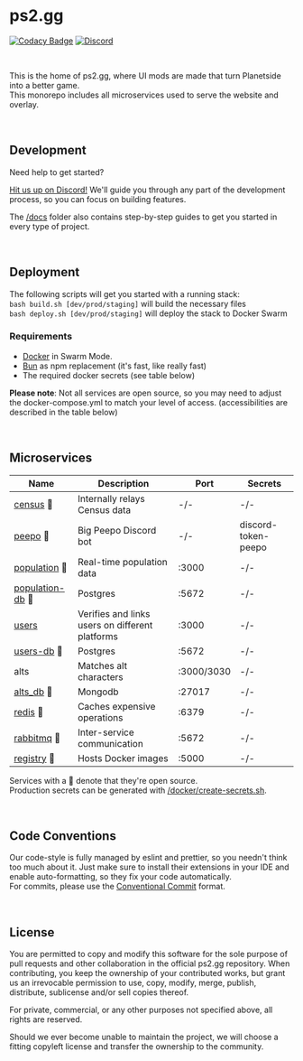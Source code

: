 # ps2.gg

[![Codacy Badge](https://app.codacy.com/project/badge/Grade/49991ab701ef4eb0a0a29f947ac4a1fc)](https://app.codacy.com/gh/ps2gg/ps2.gg/dashboard?utm_source=gh&utm_medium=referral&utm_content=&utm_campaign=Badge_grade)
[![Discord](https://img.shields.io/discord/1090392395427885198.svg?logo=discord)](https://discord.gg/8MvTaUQM2E)

<br>

This is the home of ps2.gg, where UI mods are made that turn Planetside into a better game.<br>
This monorepo includes all microservices used to serve the website and overlay.

<br>

## Development

Need help to get started?

[Hit us up on Discord!](https://discord.gg/8MvTaUQM2E) We'll guide you through any part of the development process, so you can focus on building features.
<br>

The [/docs](/docs) folder also contains step-by-step guides to get you started in every type of project.

<br>

## Deployment

The following scripts will get you started with a running stack:
<br>
`bash build.sh [dev/prod/staging]` will build the necessary files
<br>
`bash deploy.sh [dev/prod/staging]` will deploy the stack to Docker Swarm
<br>

### Requirements

- [Docker](https://www.docker.com/) in Swarm Mode.
- [Bun](https://bun.sh/docs/cli/install) as npm replacement (it's fast, like really fast)
- The required docker secrets (see table below)
  <br>

**Please note**: Not all services are open source, so you may need to adjust the docker-compose.yml to match your level of access. (accessibilities are described in the table below)

<br>

## Microservices

| Name                | Description                                     | Port       | Secrets             |
| ------------------- | ----------------------------------------------- | ---------- | ------------------- |
| [census](/services/census/) 🔹           | Internally relays Census data                   | -/-        | -/-                 |
| [peepo](/services/peepo/) 🔹            | Big Peepo Discord bot                           | -/-        | discord-token-peepo |
| [population](/services/population/) 🔹       | Real-time population data                       | :3000      | -/-                 |
| [population-db](https://github.com/postgres/postgres) 🔹    | Postgres                                        | :5672      | -/-                 |
| [users](/services/users/)               | Verifies and links users on different platforms | :3000      | -/-                 |
| [users-db](https://github.com/postgres/postgres) 🔹         | Postgres                                        | :5672      | -/-                 |
| alts                | Matches alt characters                          | :3000/3030 | -/-                 |
| [alts_db](https://github.com/mongodb/mongo) 🔹          | Mongodb                                         | :27017     | -/-                 |
| [redis](https://github.com/redis/redis) 🔹            | Caches expensive operations                     | :6379      | -/-                 |
| [rabbitmq](https://github.com/rabbitmq/rabbitmq-server) 🔹         | Inter-service communication                     | :5672      | -/-                 |
| [registry](https://github.com/distribution/distribution) 🔹         | Hosts Docker images                             | :5000      | -/-                 |

Services with a 🔹 denote that they're open source.<br>
Production secrets can be generated with [/docker/create-secrets.sh](/docker/create-secrets.sh).

<br>

## Code Conventions

Our code-style is fully managed by eslint and prettier, so you needn't think too much about it. Just make sure to install their extensions in your IDE and enable auto-formatting, so they fix your code automatically.
<br>
For commits, please use the [Conventional Commit](https://www.conventionalcommits.org/en/v1.0.0/) format.

<br>

## License

You are permitted to copy and modify this software for the sole purpose of pull requests and other collaboration in the official ps2.gg repository. When contributing, you keep the ownership of your contributed works, but grant us an irrevocable permission to use, copy, modify, merge, publish, distribute, sublicense and/or sell copies thereof.

For private, commercial, or any other purposes not specified above, all rights are reserved.

Should we ever become unable to maintain the project, we will choose a fitting copyleft license and transfer the ownership to the community.
